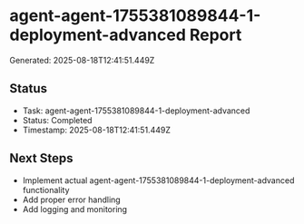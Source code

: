 # agent-agent-1755381089844-1-deployment-advanced Report

Generated: 2025-08-18T12:41:51.449Z

## Status
- Task: agent-agent-1755381089844-1-deployment-advanced
- Status: Completed
- Timestamp: 2025-08-18T12:41:51.449Z

## Next Steps
- Implement actual agent-agent-1755381089844-1-deployment-advanced functionality
- Add proper error handling
- Add logging and monitoring
